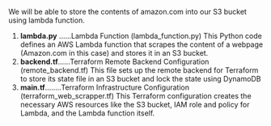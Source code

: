 We will be able to store the contents of amazon.com into our S3 bucket using lambda function.

1. **lambda.py** ......Lambda Function (lambda_function.py)
   This Python code defines an AWS Lambda function that scrapes the content of a webpage (Amazon.com in this case) and stores it in an S3 bucket.
2. **backend.tf**......Terraform Remote Backend Configuration (remote_backend.tf)
   This file sets up the remote backend for Terraform to store its state file in an S3 bucket and lock the state using DynamoDB
3. **main.tf**........Terraform Infrastructure Configuration (terraform_web_scrapper.tf)
    This Terraform configuration creates the necessary AWS resources like the S3 bucket, IAM role and policy for Lambda, and the Lambda function itself.
